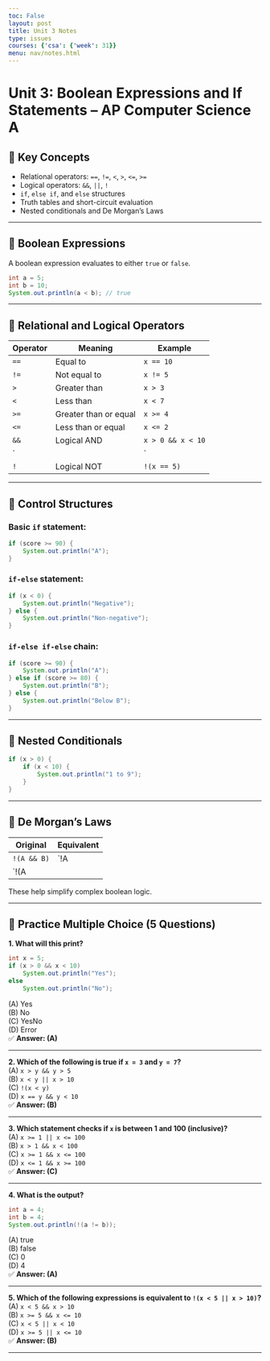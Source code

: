 ```yaml
---
toc: False
layout: post
title: Unit 3 Notes
type: issues
courses: {'csa': {'week': 31}}
menu: nav/notes.html
---
```




# Unit 3: Boolean Expressions and If Statements – AP Computer Science A

## 🔑 Key Concepts

- Relational operators: `==`, `!=`, `<`, `>`, `<=`, `>=`
- Logical operators: `&&`, `||`, `!`
- `if`, `else if`, and `else` structures
- Truth tables and short-circuit evaluation
- Nested conditionals and De Morgan’s Laws

---

## 🤔 Boolean Expressions

A boolean expression evaluates to either `true` or `false`.

```java
int a = 5;
int b = 10;
System.out.println(a < b); // true
```

---

## 🧮 Relational and Logical Operators

| Operator | Meaning                | Example         |
|----------|------------------------|-----------------|
| `==`     | Equal to               | `x == 10`       |
| `!=`     | Not equal to           | `x != 5`        |
| `>`      | Greater than           | `x > 3`         |
| `<`      | Less than              | `x < 7`         |
| `>=`     | Greater than or equal  | `x >= 4`        |
| `<=`     | Less than or equal     | `x <= 2`        |
| `&&`     | Logical AND            | `x > 0 && x < 10` |
| `||`     | Logical OR             | `x < 0 || x > 100` |
| `!`      | Logical NOT            | `!(x == 5)`     |

---

## 🔄 Control Structures

### Basic `if` statement:
```java
if (score >= 90) {
    System.out.println("A");
}
```

### `if-else` statement:
```java
if (x < 0) {
    System.out.println("Negative");
} else {
    System.out.println("Non-negative");
}
```

### `if-else if-else` chain:
```java
if (score >= 90) {
    System.out.println("A");
} else if (score >= 80) {
    System.out.println("B");
} else {
    System.out.println("Below B");
}
```

---

## 🔁 Nested Conditionals

```java
if (x > 0) {
    if (x < 10) {
        System.out.println("1 to 9");
    }
}
```

---

## 🧠 De Morgan’s Laws

| Original             | Equivalent                |
|----------------------|---------------------------|
| `!(A && B)`          | `!A || !B`                |
| `!(A || B)`          | `!A && !B`                |

These help simplify complex boolean logic.

---

## 🧪 Practice Multiple Choice (5 Questions)

**1. What will this print?**
```java
int x = 5;
if (x > 0 && x < 10)
    System.out.println("Yes");
else
    System.out.println("No");
```
(A) Yes  
(B) No  
(C) YesNo  
(D) Error  
✅ **Answer: (A)**

---

**2. Which of the following is true if `x = 3` and `y = 7`?**  
(A) `x > y && y > 5`  
(B) `x < y || x > 10`  
(C) `!(x < y)`  
(D) `x == y && y < 10`  
✅ **Answer: (B)**

---

**3. Which statement checks if `x` is between 1 and 100 (inclusive)?**  
(A) `x >= 1 || x <= 100`  
(B) `x > 1 && x < 100`  
(C) `x >= 1 && x <= 100`  
(D) `x <= 1 && x >= 100`  
✅ **Answer: (C)**

---

**4. What is the output?**
```java
int a = 4;
int b = 4;
System.out.println(!(a != b));
```
(A) true  
(B) false  
(C) 0  
(D) 4  
✅ **Answer: (A)**

---

**5. Which of the following expressions is equivalent to `!(x < 5 || x > 10)`?**  
(A) `x < 5 && x > 10`  
(B) `x >= 5 && x <= 10`  
(C) `x < 5 || x < 10`  
(D) `x >= 5 || x <= 10`  
✅ **Answer: (B)**

---